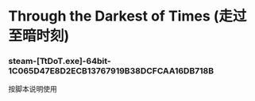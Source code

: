 # Through the Darkest of Times (走过至暗时刻)

### steam-[TtDoT.exe]-64bit-1C065D47E8D2ECB13767919B38DCFCAA16DB718B
按脚本说明使用